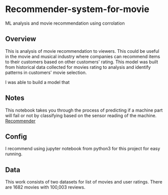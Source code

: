 # Recommender-system-for-movie
ML analysis and movie recommendation using corrolation

## Overview
This is analysis of movie recommendation to viewers. This could be useful in the movie and musical industry where companies can recommend items to their customers based on other customers' rating. This model was built from historical data collected for movies rating to analysis and identify patterns in customers' movie selection.

I was able to build a model that 


## Notes
This notebook takes you through the process of predicting if a machine part will fail or not by classifying based on the sensor reading of the machine. [Recommender](https://github.com/OLAMILEKAN011/Recommender-system-for-movie/blob/main/Recommender%20systems.ipynb)

## Config
I recommend using jupyter notebook from python3 for this project for easy running.

## Data
This work consists of two datasets for list of movies and user ratings. There are 1682 movies with 100,003 reviews.
